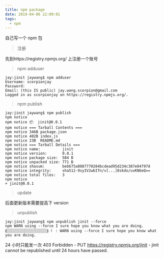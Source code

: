 ```yaml
---
title: npm package
date: 2019-04-06 22:09:01
tags:
  - npm
---
```


自己写一个 npm 包

<!--more-->

> 注册

先到https://registry.npmjs.org/ 上注册一个账号

> npm adduser

```
jay:jinit jaywang$ npm adduser
Username: scorpionjay
Password:
Email: (this IS public) jay.wang.scorpion@gmail.com
Logged in as scorpionjay on https://registry.npmjs.org/.
```

> npm publish

```
jay:jinit jaywang$ npm publish
npm notice
npm notice 📦  jinit@0.0.1
npm notice === Tarball Contents ===
npm notice 346B package.json
npm notice 402B index.js
npm notice 23B  README.md
npm notice === Tarball Details ===
npm notice name:          jinit
npm notice version:       0.0.1
npm notice package size:  584 B
npm notice unpacked size: 771 B
npm notice shasum:        beb675a0887770284bcdead95d234c387e04797d
npm notice integrity:     sha512-9syIV2wbITn/v[...]8skdo/uvKN6eQ==
npm notice total files:   3
npm notice
+ jinit@0.0.1
```

> update

后面更新版本需要提高下 version

> unpublish

```
jay:jinit jaywang$ npm unpublish jinit --force
npm WARN using --force I sure hope you know what you are doing.
⸨░░░░░░░░░░░░░░░░░░⸩ ⠇ : WARN using --force I sure hope you know what you are doing.
```

24 小时只能发一次
403 Forbidden - PUT https://registry.npmjs.org/jinit - jinit cannot be republished until 24 hours have passed.
